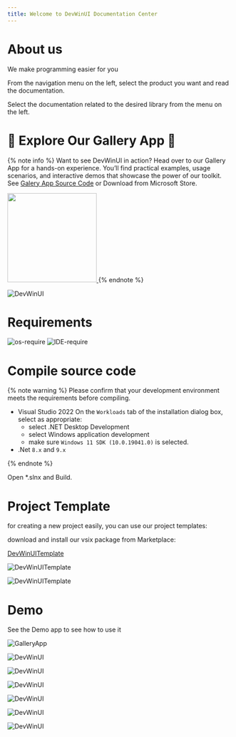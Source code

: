 ```yaml
---
title: Welcome to DevWinUI Documentation Center
---
```


# About us

We make programming easier for you

From the navigation menu on the left, select the product you want and read the documentation.

Select the documentation related to the desired library from the menu on the left.

# 🚀 Explore Our Gallery App 🚀

{% note info %}
Want to see DevWinUI in action? Head over to our Gallery App for a hands-on experience. You’ll find practical examples, usage scenarios, and interactive demos that showcase the power of our toolkit. See [Galery App Source Code](https://github.com/Ghost1372/DevWinUI) or Download from Microsoft Store.

<a href="https://apps.microsoft.com/detail/WUC%20Gallery%20App/9mswnv3wmqc1?launch=true
    &mode=mini">
    <img src="https://get.microsoft.com/images/en-us%20dark.svg" width="200"/>
</a>
{% endnote %}

![DevWinUI](https://raw.githubusercontent.com/ghost1372/DevWinUI-Resources/refs/heads/main/DevWinUI-Docs/GalleryApp.png)


# Requirements

![os-require](https://img.shields.io/badge/OS-%3E%3D%20Windows%2010%20Build%201809-orange) ![IDE-require](https://img.shields.io/badge/IDE-vs2022-red)

# Compile source code

{% note warning %}
Please confirm that your development environment meets the requirements before compiling.
- Visual Studio 2022
    On the `Workloads` tab of the installation dialog box, select as appropriate:
    - select .NET Desktop Development
    - select Windows application development
    - make sure `Windows 11 SDK (10.0.19041.0)` is selected.
- .Net `8.x` and `9.x`

{% endnote %}

Open *.slnx and Build.

# Project Template
for creating a new project easily, you can use our project templates:

download and install our vsix package from Marketplace:

[DevWinUITemplate](https://marketplace.visualstudio.com/items?itemName=MahdiHosseini.WinUICommunityTemplates)

![DevWinUITemplate](https://raw.githubusercontent.com/ghost1372/DevWinUI-Resources/refs/heads/main/DevWinUI-Templates/Demo.png)

![DevWinUITemplate](https://raw.githubusercontent.com/ghost1372/DevWinUI-Resources/refs/heads/main/DevWinUI-Templates/1.png)

# Demo
See the Demo app to see how to use it

![GalleryApp](https://raw.githubusercontent.com/ghost1372/DevWinUI-Resources/refs/heads/main/DevWinUI-Docs/GalleryApp.png)

![DevWinUI](https://raw.githubusercontent.com/ghost1372/Resources/main/SettingsUI/0.png)

![DevWinUI](https://raw.githubusercontent.com/ghost1372/Resources/main/SettingsUI/1.png)

![DevWinUI](https://raw.githubusercontent.com/ghost1372/Resources/main/SettingsUI/5.png)

![DevWinUI](https://raw.githubusercontent.com/ghost1372/Resources/main/SettingsUI/2.png)

![DevWinUI](https://raw.githubusercontent.com/ghost1372/Resources/main/SettingsUI/3.png)

![DevWinUI](https://raw.githubusercontent.com/ghost1372/Resources/main/SettingsUI/4.png)
